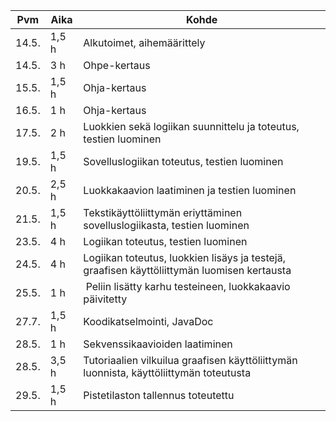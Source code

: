|Pvm   | Aika	| Kohde		|
|------|--------|---------------|
|14.5. | 1,5 h	| Alkutoimet, aihemäärittely |
|14.5. | 3 h	| Ohpe-kertaus |
|15.5. | 1,5 h 	| Ohja-kertaus |
|16.5. | 1 h	| Ohja-kertaus |
|17.5. | 2 h 	| Luokkien sekä logiikan suunnittelu ja toteutus, testien luominen |
|19.5. | 1,5 h	| Sovelluslogiikan toteutus, testien luominen |
|20.5. | 2,5 h	| Luokkakaavion laatiminen ja testien luominen |
|21.5. | 1,5 h	| Tekstikäyttöliittymän eriyttäminen sovelluslogiikasta, testien luominen |
|23.5. | 4 h	| Logiikan toteutus, testien luominen |
|24.5. | 4 h 	| Logiikan toteutus, luokkien lisäys ja testejä, graafisen käyttöliittymän luomisen kertausta |
|25.5. | 1 h	| Peliin lisätty karhu testeineen, luokkakaavio päivitetty |
|27.7. | 1,5 h	| Koodikatselmointi, JavaDoc |
|28.5. | 1 h	| Sekvenssikaavioiden laatiminen |
|28.5. | 3,5 h	| Tutoriaalien vilkuilua graafisen käyttöliittymän luonnista, käyttöliittymän toteutusta |
|29.5. | 1,5 h	| Pistetilaston tallennus toteutettu |
